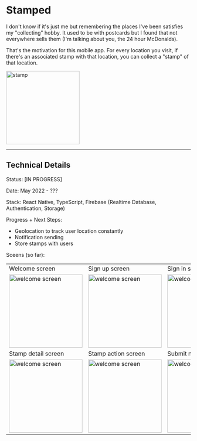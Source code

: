 # Stamped

I don't know if it's just me but remembering the places I've been satisfies my "collecting" hobby. It used to be with postcards but I found that not everywhere sells them (I'm talking about you, the 24 hour McDonalds).

That's the motivation for this mobile app. For every location you visit, if there's an associated stamp with that location, you can collect a "stamp" of that location.

<img src="https://p.potaufeu.asahi.com/db6f-p/picture/25429097/225d109f84409d7b3c4727488a7e03db.jpg" alt="stamp" width="200" />

***

## Technical Details

Status: [IN PROGRESS]

Date: May 2022 - ???

Stack: React Native, TypeScript, Firebase (Realtime Database, Authentication, Storage)

Progress + Next Steps: 
* Geolocation to track user location constantly
* Notification sending
* Store stamps with users

Sceens (so far):


<table>
  <tr>
    <td>Welcome screen</td>
     <td>Sign up screen</td>
     <td>Sign in screen</td>
    <td>Map screen</td>
    <td>Stamp collection screen</td>
  </tr>
  <tr>
    <td><img src="https://user-images.githubusercontent.com/53016529/182710918-7ae91b76-9b96-4b87-ab85-6c4487d8349c.png" alt="welcome screen" width="200" /></td>
    <td><img src="https://user-images.githubusercontent.com/53016529/182711018-a469a54e-d5c7-4d50-b99d-8357c88d6ba5.png" alt="welcome screen" width="200" /></td>
    <td><img src="https://user-images.githubusercontent.com/53016529/182711048-64601789-eb3b-4c48-90d1-f3c843ce4c6f.png" alt="welcome screen" width="200" /></td>
    <td><img src="https://user-images.githubusercontent.com/53016529/182711394-251deb89-8449-4982-ba36-4c681604d268.png" alt="welcome screen" width="200" /></td>
    <td><img src="https://user-images.githubusercontent.com/53016529/182711440-e9bf8d90-9817-49f7-94fa-4bd766e495c5.png" alt="welcome screen" width="200" /></td>
  </tr>
  <tr>
    <td>Stamp detail screen</td>
     <td>Stamp action screen</td>
     <td>Submit new stamp screen</td>
    <td>Profile Stamp</td>
    <td>Tbd</td>
  </tr>
  
  <tr>
    <td><img src="https://user-images.githubusercontent.com/53016529/182711511-e48b75d6-b13d-4d62-9ad6-11bc66d8ef26.png" alt="welcome screen" width="200" /></td>
    <td><img src="https://user-images.githubusercontent.com/53016529/182711630-9f9bd302-e5bd-4da5-b883-ed249b05c2c3.png" alt="welcome screen" width="200" /></td>
    <td><img src="https://user-images.githubusercontent.com/53016529/182711586-96aec1d4-42d7-46da-b81b-b3af8a6ab7b9.png" alt="welcome screen" width="200" /></td>
    <td><img src="https://user-images.githubusercontent.com/53016529/182711678-36eba636-43b1-43d4-9e13-4ea0940f77f3.png" alt="welcome screen" width="200" /></td>
    <td></td>
  </tr>
 </table>






